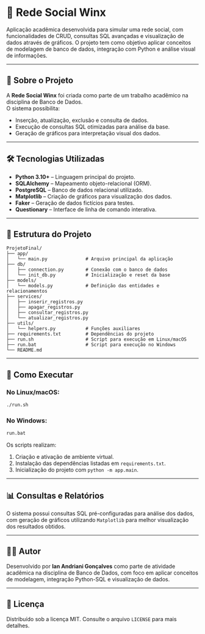 # 📌 Rede Social Winx

Aplicação acadêmica desenvolvida para simular uma rede social, com funcionalidades de CRUD, consultas SQL avançadas e visualização de dados através de gráficos. O projeto tem como objetivo aplicar conceitos de modelagem de banco de dados, integração com Python e análise visual de informações.

---

## 📖 Sobre o Projeto

A **Rede Social Winx** foi criada como parte de um trabalho acadêmico na disciplina de Banco de Dados.  
O sistema possibilita:

- Inserção, atualização, exclusão e consulta de dados.
- Execução de consultas SQL otimizadas para análise da base.
- Geração de gráficos para interpretação visual dos dados.

---

## 🛠 Tecnologias Utilizadas

- **Python 3.10+** – Linguagem principal do projeto.
- **SQLAlchemy** – Mapeamento objeto-relacional (ORM).
- **PostgreSQL** – Banco de dados relacional utilizado.
- **Matplotlib** – Criação de gráficos para visualização dos dados.
- **Faker** – Geração de dados fictícios para testes.
- **Questionary** – Interface de linha de comando interativa.

---

## 📂 Estrutura do Projeto

```
ProjetoFinal/
├── app/
│   └── main.py              # Arquivo principal da aplicação
├── db/
│   ├── connection.py        # Conexão com o banco de dados
│   └── init_db.py           # Inicialização e reset da base
├── models/
│   └── models.py            # Definição das entidades e relacionamentos
├── services/
│   ├── inserir_registros.py
│   ├── apagar_registros.py
│   ├── consultar_registros.py
│   └── atualizar_registros.py
├── utils/
│   └── helpers.py           # Funções auxiliares
├── requirements.txt         # Dependências do projeto
├── run.sh                   # Script para execução em Linux/macOS
├── run.bat                  # Script para execução no Windows
└── README.md
```

---

## 🚀 Como Executar

### No Linux/macOS:

```bash
./run.sh
```

### No Windows:

```bat
run.bat
```

Os scripts realizam:
1. Criação e ativação de ambiente virtual.  
2. Instalação das dependências listadas em `requirements.txt`.  
3. Inicialização do projeto com `python -m app.main`.  

---

## 📊 Consultas e Relatórios

O sistema possui consultas SQL pré-configuradas para análise dos dados, com geração de gráficos utilizando `Matplotlib` para melhor visualização dos resultados obtidos.

---

## 👨‍💻 Autor

Desenvolvido por **Ian Andriani Gonçalves** como parte de atividade acadêmica na disciplina de Banco de Dados, com foco em aplicar conceitos de modelagem, integração Python-SQL e visualização de dados.

---

## 📜 Licença

Distribuído sob a licença MIT. Consulte o arquivo `LICENSE` para mais detalhes.
